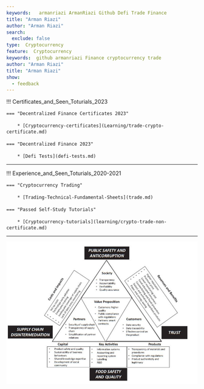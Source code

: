 ```yaml
---
keywords:   armanriazi ArmanRiazi Github Defi Trade Finance
title: "Arman Riazi"
author: "Arman Riazi"
search:
  exclude: false
type:  Cryptocurrency
feature:  Cryptocurrency
keywords:  github armanriazi Finance cryptocurrency trade
author: "Arman Riazi"
title: "Arman Riazi"
show:
  - feedback
---
```


!!! Certificates_and_Seen_Toturials_2023

    === "Decentralized Finance Certificates 2023"

        * [Cryptocurrency-certificates](Learning/trade-crypto-certificate.md)

    === "Decentralized Finance 2023"

        * [Defi Tests](defi-tests.md)

---

!!! Experience_and_Seen_Toturials_2020-2021

    === "Cryptocurrency Trading"

        * [Trading-Technical-Fundamental-Sheets](trade.md)

    === "Passed Self-Study Tutorials"

        * [Cryptocurrency-tutorials](learning/crypto-trade-non-certificate.md)        

---

![Blockchain-Canvas](../../assets/attachments/Cost-value-details.jpg)
